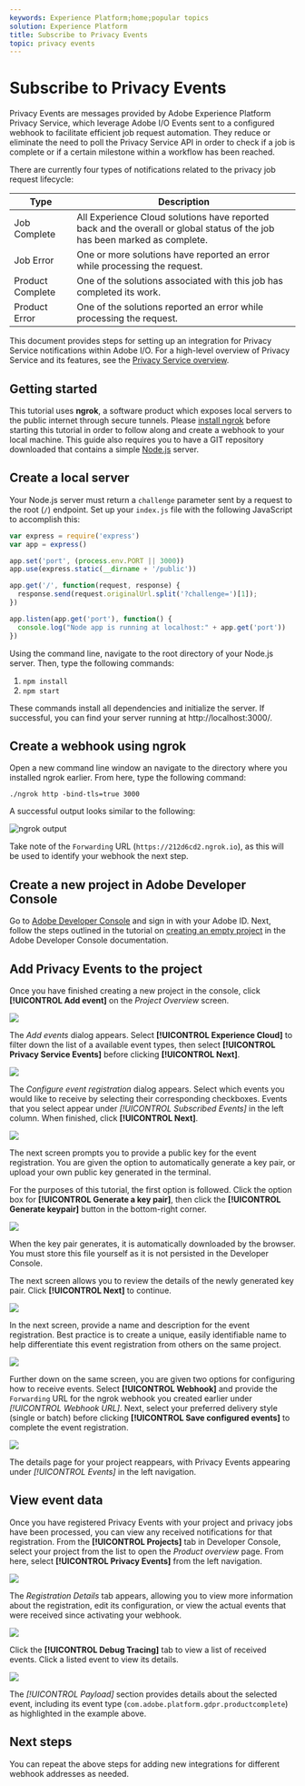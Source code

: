 ```yaml
---
keywords: Experience Platform;home;popular topics
solution: Experience Platform
title: Subscribe to Privacy Events
topic: privacy events
---
```


# Subscribe to Privacy Events

Privacy Events are messages provided by Adobe Experience Platform Privacy Service, which leverage Adobe I/O Events sent to a configured webhook to facilitate efficient job request automation. They reduce or eliminate the need to poll the Privacy Service API in order to check if a job is complete or if a certain milestone within a workflow has been reached.

There are currently four types of notifications related to the privacy job request lifecycle:

Type | Description
--- | ---
Job Complete | All Experience Cloud solutions have reported back and the overall or global status of the job has been marked as complete.
Job Error | One or more solutions have reported an error while processing the request.
Product Complete | One of the solutions associated with this job has completed its work.
Product Error | One of the solutions reported an error while processing the request.

This document provides steps for setting up an integration for Privacy Service notifications within Adobe I/O. For a high-level overview of Privacy Service and its features, see the [Privacy Service overview](home.md).

## Getting started

This tutorial uses **ngrok**, a software product which exposes local servers to the public internet through secure tunnels. Please [install ngrok](https://ngrok.com/download) before starting this tutorial in order to follow along and create a webhook to your local machine. This guide also requires you to have a GIT repository downloaded that contains a simple [Node.js](https://nodejs.org/) server.

## Create a local server

Your Node.js server must return a `challenge` parameter sent by a request to the root (`/`) endpoint. Set up your `index.js` file with the following JavaScript to accomplish this:

```js
var express = require('express')
var app = express()

app.set('port', (process.env.PORT || 3000))
app.use(express.static(__dirname + '/public'))

app.get('/', function(request, response) {
  response.send(request.originalUrl.split('?challenge=')[1]);
})

app.listen(app.get('port'), function() {
  console.log("Node app is running at localhost:" + app.get('port'))
})
```

Using the command line, navigate to the root directory of your Node.js server. Then, type the following commands:

1. `npm install`
1. `npm start`

These commands install all dependencies and initialize the server. If successful, you can find your server running at http://localhost:3000/.

## Create a webhook using ngrok

Open a new command line window an navigate to the directory where you installed ngrok earlier. From here, type the following command:

```shell
./ngrok http -bind-tls=true 3000
```

A successful output looks similar to the following:

![ngrok output](images/privacy-events/ngrok-output.png)

Take note of the `Forwarding` URL (`https://212d6cd2.ngrok.io`), as this will be used to identify your webhook the next step.

## Create a new project in Adobe Developer Console

Go to [Adobe Developer Console](https://www.adobe.com/go/devs_console_ui) and sign in with your Adobe ID. Next, follow the steps outlined in the tutorial on [creating an empty project](https://www.adobe.io/apis/experienceplatform/console/docs.html#!AdobeDocs/adobeio-console/master/projects-empty.md) in the Adobe Developer Console documentation.

## Add Privacy Events to the project

Once you have finished creating a new project in the console, click **[!UICONTROL Add event]** on the _Project Overview_ screen.

![](./images/privacy-events/add-event-button.png)

The _Add events_ dialog appears. Select **[!UICONTROL Experience Cloud]** to filter down the list of a available event types, then select **[!UICONTROL Privacy Service Events]** before clicking **[!UICONTROL Next]**.

![](./images/privacy-events/add-privacy-events.png)

The _Configure event registration_ dialog appears. Select which events you would like to receive by selecting their corresponding checkboxes. Events that you select appear under _[!UICONTROL Subscribed Events]_ in the left column. When finished, click **[!UICONTROL Next]**.

![](./images/privacy-events/choose-subscriptions.png)

The next screen prompts you to provide a public key for the event registration. You are given the option to automatically generate a key pair, or upload your own public key generated in the terminal.

For the purposes of this tutorial, the first option is followed. Click the option box for **[!UICONTROL Generate a key pair]**, then click the **[!UICONTROL Generate keypair]** button in the bottom-right corner.

![](./images/privacy-events/generate-key-value.png)

When the key pair generates, it is automatically downloaded by the browser. You must store this file yourself as it is not persisted in the Developer Console.

The next screen allows you to review the details of the newly generated key pair. Click **[!UICONTROL Next]** to continue.

![](./images/privacy-events/keypair-generated.png)

In the next screen, provide a name and description for the event registration. Best practice is to create a unique, easily identifiable name to help differentiate this event registration from others on the same project.

![](./images/privacy-events/event-details.png)

Further down on the same screen, you are given two options for configuring how to receive events. Select **[!UICONTROL Webhook]** and provide the `Forwarding` URL for the ngrok webhook you created earlier under _[!UICONTROL Webhook URL]_. Next, select your preferred delivery style (single or batch) before clicking **[!UICONTROL Save configured events]** to complete the event registration.

![](./images/privacy-events/webhook-details.png)

The details page for your project reappears, with Privacy Events appearing under _[!UICONTROL Events]_ in the left navigation.

## View event data

Once you have registered Privacy Events with your project and privacy jobs have been processed, you can view any received notifications for that registration. From the **[!UICONTROL Projects]** tab in Developer Console, select your project from the list to open the _Product overview_ page. From here, select **[!UICONTROL Privacy Events]** from the left navigation.

![](./images/privacy-events/events-left-nav.png)

The _Registration Details_ tab appears, allowing you to view more information about the registration, edit its configuration, or view the actual events that were received since activating your webhook. 

![](./images/privacy-events/registration-details.png)

Click the **[!UICONTROL Debug Tracing]** tab to view a list of received events. Click a listed event to view its details.

![](images/privacy-events/debug-tracing.png)

The _[!UICONTROL Payload]_ section provides details about the selected event, including its event type (`com.adobe.platform.gdpr.productcomplete`) as highlighted in the example above.

## Next steps

You can repeat the above steps for adding new integrations for different webhook addresses as needed.